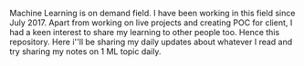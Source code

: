 Machine Learning is on demand field. I have been working in this field since July 2017. Apart from working on live projects and creating POC for client, I had a keen interest to share my learning to other people too. Hence this repository. Here i''ll be sharing my daily updates about whatever I read and try sharing my notes on 1 ML topic daily.
